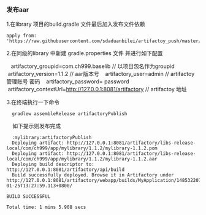 ### 发布aar
1.在library 项目的build.gradle 文件最后加入发布文件依赖
    
    apply from: 'https://raw.githubusercontent.com/sdaduanbilei/artifactoy_push/master/artifactoy_push.gradle'


2.在同级的library 中新建 gradle.properties 文件 并进行如下配置

    artifactory_groupid=com.ch999.baselib // 以项目包名作为groupid
    artifactory_version=1.1.2 // aar版本号
    artifactory_user=admin // artifactoy 管理账号 密码
    artifactory_password= password
    artifactory_contextUrl=http://127.0.0.1:8081/artifactory // artifactoy 地址
    
3.在终端执行一下命令
  
      gradlew assembleRelease artifactoryPublish 
     
如下提示则发布完成

      :mylibrary:artifactoryPublish
      Deploying artifact: http://127.0.0.1:8081/artifactory/libs-release-local/com/ch999/app/mylibrary/1.1.2/mylibrary-1.1.2.pom
      Deploying artifact: http://127.0.0.1:8081/artifactory/libs-release-local/com/ch999/app/mylibrary/1.1.2/mylibrary-1.1.2.aar
      Deploying build descriptor to: http://127.0.0.1:8081/artifactory/api/build
      Build successfully deployed. Browse it in Artifactory under http://127.0.0.1:8081/artifactory/webapp/builds/MyApplication/1485322079202/2017-01-25T13:27:59.113+0800/

    BUILD SUCCESSFUL

    Total time: 1 mins 5.908 secs
